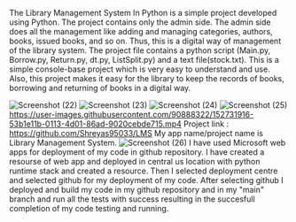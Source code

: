 The Library Management System In Python is a simple project developed using Python. The project contains only the admin side. The admin side does all the management like adding and managing categories, authors, books, issued books, and so on. Thus, this is a digital way of management of the library system.
The project file contains a python script (Main.py, Borrow.py, Return.py, dt.py, ListSplit.py) and a text file(stock.txt). This is a simple console-base project which is very easy to understand and use. Also, this project makes it easy for the library to keep the records of books, borrowing and returning of books in a digital way.


![Screenshot (22)](https://user-images.githubusercontent.com/90888322/152730844-2f9344b1-9c2c-4e88-ab11-a39287447ee8.png)
![Screenshot (23)](https://user-images.githubusercontent.com/90888322/152730895-2458c12b-89b8-4e9a-98f6-60f983863e88.png)
![Screenshot (24)](https://user-images.githubusercontent.com/90888322/152730964-5343a6ef-4d34-4cbf-a745-d66ced05e05b.png)
![Screenshot (25)](https://user-images.githubusercontent.com/90888322/152730980-6ef2ebc8-001e-432b-ac22-16f95ebcaaf2.png)
https://user-images.githubusercontent.com/90888322/152731916-53b1e11b-0113-4d01-86ad-9020cebde715.mp4
Project link : https://github.com/Shreyas95033/LMS
My app name/project name is Library Management System.
![Screenshot (26)](https://user-images.githubusercontent.com/90888322/152954119-85ff307b-751c-4918-ac16-888969e9c06a.png)
I have used Microsoft web apps for deployment of my code in github repository. I have created a resourse of web app and deployed in central us location with python runtime stack
and created a resource. Then I selected deployment centre and selected github for my deployment of my code. After selecting github I deployed and build my code in my github repository and in my "main" branch and run all the tests with success resulting in the succesfull completion of my code testing and running.
